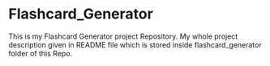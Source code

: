 # Flashcard_Generator

This is my Flashcard Generator project Repository. My whole project description given in README file which is stored inside flashcard_generator folder of this Repo.
